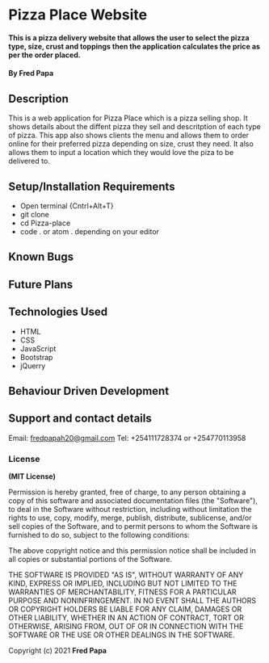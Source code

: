 # Pizza Place Website
#### This is a pizza delivery website that allows the user to select the pizza type, size, crust and toppings then the application calculates the price as per the order placed.
#### By **Fred Papa**
## Description
This is a web application for Pizza Place which is a pizza selling shop. It shows details about the diffent pizza they sell and descritption of each type of pizza. This app also shows clients the menu and allows them to order online for their preferred pizza depending on size, crust they need. It also allows them to input a location which they would love the piza to be delivered to.
## Setup/Installation Requirements
* Open terminal {Cntrl+Alt+T}
* git clone 
* cd Pizza-place
* code . or atom . depending on your editor
## Known Bugs

## Future Plans
## Technologies Used
* HTML
* CSS
* JavaScript
* Bootstrap
* jQuerry
## Behaviour Driven Development

## Support and contact details
Email: fredpapah20@gmail.com
Tel: +254111728374 or +254770113958
### License
**(MIT License)**

Permission is hereby granted, free of charge, to any person obtaining a copy
of this software and associated documentation files (the "Software"), to deal
in the Software without restriction, including without limitation the rights
to use, copy, modify, merge, publish, distribute, sublicense, and/or sell
copies of the Software, and to permit persons to whom the Software is
furnished to do so, subject to the following conditions:

The above copyright notice and this permission notice shall be included in all
copies or substantial portions of the Software.

THE SOFTWARE IS PROVIDED "AS IS", WITHOUT WARRANTY OF ANY KIND, EXPRESS OR
IMPLIED, INCLUDING BUT NOT LIMITED TO THE WARRANTIES OF MERCHANTABILITY,
FITNESS FOR A PARTICULAR PURPOSE AND NONINFRINGEMENT. IN NO EVENT SHALL THE
AUTHORS OR COPYRIGHT HOLDERS BE LIABLE FOR ANY CLAIM, DAMAGES OR OTHER
LIABILITY, WHETHER IN AN ACTION OF CONTRACT, TORT OR OTHERWISE, ARISING FROM,
OUT OF OR IN CONNECTION WITH THE SOFTWARE OR THE USE OR OTHER DEALINGS IN THE
SOFTWARE.

Copyright (c) 2021 **Fred Papa**
  